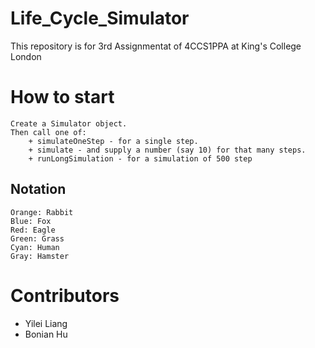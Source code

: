 # Life_Cycle_Simulator
This repository is for 3rd Assignmentat of 4CCS1PPA at King's College London

# How to start
    Create a Simulator object.
    Then call one of:
        + simulateOneStep - for a single step.
        + simulate - and supply a number (say 10) for that many steps.
        + runLongSimulation - for a simulation of 500 step


## Notation
    Orange: Rabbit
    Blue: Fox
    Red: Eagle
    Green: Grass
    Cyan: Human
    Gray: Hamster
    


# Contributors
- Yilei Liang
- Bonian Hu
